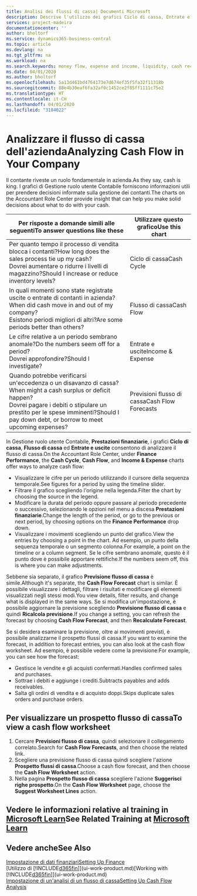 ```yaml
---
title: Analisi dei flussi di cassa| Documenti Microsoft
description: Descrive l'utilizzo dei grafici Ciclo di cassa, Entrate e uscite, Flusso di cassa e Previsione flusso di cassa per analizzare i flussi di denaro passati e futuri in entrata e in uscita dalla società.
services: project-madeira
documentationcenter: ''
author: bholtorf
ms.service: dynamics365-business-central
ms.topic: article
ms.devlang: na
ms.tgt_pltfrm: na
ms.workload: na
ms.search.keywords: money flow, expense and income, liquidity, cash receipts minus cash payments, Cartera
ms.date: 04/01/2020
ms.author: bholtorf
ms.openlocfilehash: 5a13d461bd4764173e7d674ef35f5fa32f11318b
ms.sourcegitcommit: 88e4b30eaf6fa32af0c1452ce2f85ff1111c75e2
ms.translationtype: HT
ms.contentlocale: it-CH
ms.lasthandoff: 04/01/2020
ms.locfileid: "3184022"
---
```

# <a name="analyzing-cash-flow-in-your-company"></a><span data-ttu-id="4b39e-103">Analizzare il flusso di cassa dell'azienda</span><span class="sxs-lookup"><span data-stu-id="4b39e-103">Analyzing Cash Flow in Your Company</span></span>
<span data-ttu-id="4b39e-104">Il contante riveste un ruolo fondamentale in azienda.</span><span class="sxs-lookup"><span data-stu-id="4b39e-104">As they say, cash is king.</span></span> <span data-ttu-id="4b39e-105">I grafici di Gestione ruolo utente Contabile forniscono informazioni utili per prendere decisioni informate sulla gestione dei contanti.</span><span class="sxs-lookup"><span data-stu-id="4b39e-105">The charts on the Accountant Role Center provide insight that can help you make solid decisions about what to do with your cash.</span></span>  

| <span data-ttu-id="4b39e-106">Per risposte a domande simili alle seguenti</span><span class="sxs-lookup"><span data-stu-id="4b39e-106">To answer questions like these</span></span> | <span data-ttu-id="4b39e-107">Utilizzare questo grafico</span><span class="sxs-lookup"><span data-stu-id="4b39e-107">Use this chart</span></span> |
| --- | --- |
| <span data-ttu-id="4b39e-108">Per quanto tempo il processo di vendita blocca i contanti?</span><span class="sxs-lookup"><span data-stu-id="4b39e-108">How long does the sales process tie up my cash?</span></span></br> <span data-ttu-id="4b39e-109">Dovrei aumentare o ridurre i livelli di magazzino?</span><span class="sxs-lookup"><span data-stu-id="4b39e-109">Should I increase or reduce inventory levels?</span></span> |<span data-ttu-id="4b39e-110">Ciclo di cassa</span><span class="sxs-lookup"><span data-stu-id="4b39e-110">Cash Cycle</span></span> |
| <span data-ttu-id="4b39e-111">In quali momenti sono state registrate uscite o entrate di contanti in azienda?</span><span class="sxs-lookup"><span data-stu-id="4b39e-111">When did cash move in and out of my company?</span></span></br> <span data-ttu-id="4b39e-112">Esistono periodi migliori di altri?</span><span class="sxs-lookup"><span data-stu-id="4b39e-112">Are some periods better than others?</span></span> |<span data-ttu-id="4b39e-113">Flusso di cassa</span><span class="sxs-lookup"><span data-stu-id="4b39e-113">Cash Flow</span></span> |
| <span data-ttu-id="4b39e-114">Le cifre relative a un periodo sembrano anomale?</span><span class="sxs-lookup"><span data-stu-id="4b39e-114">Do the numbers seem off for a period?</span></span></br> <span data-ttu-id="4b39e-115">Dovrei approfondire?</span><span class="sxs-lookup"><span data-stu-id="4b39e-115">Should I investigate?</span></span> |<span data-ttu-id="4b39e-116">Entrate e uscite</span><span class="sxs-lookup"><span data-stu-id="4b39e-116">Income & Expense</span></span> |
| <span data-ttu-id="4b39e-117">Quando potrebbe verificarsi un'eccedenza o un disavanzo di cassa?</span><span class="sxs-lookup"><span data-stu-id="4b39e-117">When might a cash surplus or deficit happen?</span></span></br> <span data-ttu-id="4b39e-118">Dovrei pagare i debiti o stipulare un prestito per le spese imminenti?</span><span class="sxs-lookup"><span data-stu-id="4b39e-118">Should I pay down debt, or borrow to meet upcoming expenses?</span></span> |<span data-ttu-id="4b39e-119">Previsioni flusso di cassa</span><span class="sxs-lookup"><span data-stu-id="4b39e-119">Cash Flow Forecasts</span></span> |

<span data-ttu-id="4b39e-120">In Gestione ruolo utente Contabile, **Prestazioni finanziarie**, i grafici **Ciclo di cassa**, **Flusso di cassa** ed **Entrate e uscite** consentono di analizzare il flusso di cassa.</span><span class="sxs-lookup"><span data-stu-id="4b39e-120">On the Accountant Role Center, under **Finance Performance**, the **Cash Cycle**, **Cash Flow**, and **Income & Expense** charts offer ways to analyze cash flow:</span></span>  

* <span data-ttu-id="4b39e-121">Visualizzare le cifre per un periodo utilizzando il cursore della sequenza temporale.</span><span class="sxs-lookup"><span data-stu-id="4b39e-121">See figures for a period by using the timeline slider.</span></span>  
* <span data-ttu-id="4b39e-122">Filtrare il grafico scegliendo l'origine nella legenda.</span><span class="sxs-lookup"><span data-stu-id="4b39e-122">Filter the chart by choosing the source in the legend.</span></span>  
* <span data-ttu-id="4b39e-123">Modificare la durata del periodo oppure passare al periodo precedente o successivo, selezionando le opzioni nel menu a discesa **Prestazioni finanziarie**.</span><span class="sxs-lookup"><span data-stu-id="4b39e-123">Change the length of the period, or go to the previous or next period, by choosing options on the **Finance Performance** drop down.</span></span>  
* <span data-ttu-id="4b39e-124">Visualizzare i movimenti scegliendo un punto del grafico.</span><span class="sxs-lookup"><span data-stu-id="4b39e-124">View the entries by choosing a point in the chart.</span></span> <span data-ttu-id="4b39e-125">Ad esempio, un punto della sequenza temporale o un segmento colonna.</span><span class="sxs-lookup"><span data-stu-id="4b39e-125">For example, a point on the timeline or a column segment.</span></span> <span data-ttu-id="4b39e-126">Se le cifre sembrano anomale, questo è il punto dove è possibile apportare rettifiche.</span><span class="sxs-lookup"><span data-stu-id="4b39e-126">If the numbers seem off, this is where you can make adjustments.</span></span>  

<span data-ttu-id="4b39e-127">Sebbene sia separato, il grafico **Previsione flusso di cassa** è simile.</span><span class="sxs-lookup"><span data-stu-id="4b39e-127">Although it's separate, the **Cash Flow Forecast** chart is similar.</span></span> <span data-ttu-id="4b39e-128">È possibile visualizzare i dettagli, filtrare i risultati e modificare gli elementi visualizzati negli stessi modi.</span><span class="sxs-lookup"><span data-stu-id="4b39e-128">You view details, filter results, and change what is displayed in the same ways.</span></span> <span data-ttu-id="4b39e-129">Se si modifica un'impostazione, è possibile aggiornare la previsione scegliendo **Previsione flusso di cassa** e quindi **Ricalcola previsione**.</span><span class="sxs-lookup"><span data-stu-id="4b39e-129">If you change a setting, you can refresh the forecast by choosing **Cash Flow Forecast**, and then **Recalculate Forecast**.</span></span>

<span data-ttu-id="4b39e-130">Se si desidera esaminare la previsione, oltre ai movimenti previsti, è possibile analizzarne il prospetto flussi di cassa.</span><span class="sxs-lookup"><span data-stu-id="4b39e-130">If you want to examine the forecast, in addition to forecast entries, you can also look at the cash flow worksheet.</span></span> <span data-ttu-id="4b39e-131">Ad esempio, è possibile vedere come la previsione:</span><span class="sxs-lookup"><span data-stu-id="4b39e-131">For example, you can see how the forecast:</span></span>

* <span data-ttu-id="4b39e-132">Gestisce le vendite e gli acquisti confermati.</span><span class="sxs-lookup"><span data-stu-id="4b39e-132">Handles confirmed sales and purchases.</span></span>  
* <span data-ttu-id="4b39e-133">Sottrae i debiti e aggiunge i crediti.</span><span class="sxs-lookup"><span data-stu-id="4b39e-133">Subtracts payables and adds receivables.</span></span>  
* <span data-ttu-id="4b39e-134">Salta gli ordini di vendita e di acquisto doppi.</span><span class="sxs-lookup"><span data-stu-id="4b39e-134">Skips duplicate sales orders and purchase orders.</span></span>  

## <a name="to-view-a-cash-flow-worksheet"></a><span data-ttu-id="4b39e-135">Per visualizzare un prospetto flusso di cassa</span><span class="sxs-lookup"><span data-stu-id="4b39e-135">To view a cash flow worksheet</span></span>
1. <span data-ttu-id="4b39e-136">Cercare **Previsioni flusso di cassa**, quindi selezionare il collegamento correlato.</span><span class="sxs-lookup"><span data-stu-id="4b39e-136">Search for **Cash Flow Forecasts**, and then choose the related link.</span></span>  
2. <span data-ttu-id="4b39e-137">Scegliere una previsione flusso di cassa quindi scegliere l'azione **Prospetto flussi di cassa**.</span><span class="sxs-lookup"><span data-stu-id="4b39e-137">Choose a cash flow forecast, and then choose the **Cash Flow Worksheet** action.</span></span>  
3. <span data-ttu-id="4b39e-138">Nella pagina **Prospetto flusso di cassa** scegliere l'azione **Suggerisci righe prospetto**.</span><span class="sxs-lookup"><span data-stu-id="4b39e-138">On the **Cash Flow Worksheet** page, choose the **Suggest Worksheet Lines** action.</span></span>  

## <a name="see-related-training-at-microsoft-learn"></a><span data-ttu-id="4b39e-139">Vedere le informazioni relative al training in [Microsoft Learn](/learn/modules/forecast-cash-flow-dynamics-365-business-central/index)</span><span class="sxs-lookup"><span data-stu-id="4b39e-139">See Related Training at [Microsoft Learn](/learn/modules/forecast-cash-flow-dynamics-365-business-central/index)</span></span>

## <a name="see-also"></a><span data-ttu-id="4b39e-140">Vedere anche</span><span class="sxs-lookup"><span data-stu-id="4b39e-140">See Also</span></span>
[<span data-ttu-id="4b39e-141">Impostazione di dati finanziari</span><span class="sxs-lookup"><span data-stu-id="4b39e-141">Setting Up Finance</span></span>](finance-setup-finance.md)  
<span data-ttu-id="4b39e-142">[Utilizzo di [!INCLUDE[d365fin](includes/d365fin_md.md)]](ui-work-product.md)</span><span class="sxs-lookup"><span data-stu-id="4b39e-142">[Working with [!INCLUDE[d365fin](includes/d365fin_md.md)]](ui-work-product.md)</span></span>  
[<span data-ttu-id="4b39e-143">Impostazione di un'analisi di un flusso di cassa</span><span class="sxs-lookup"><span data-stu-id="4b39e-143">Setting Up Cash Flow Analysis</span></span>](finance-setup-cash-flow-analyses.md)  
